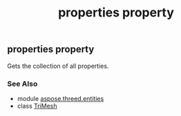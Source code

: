 ﻿---
title: properties property
second_title: Aspose.3D for Python via .NET API References
description: 
type: docs
weight: 340
url: /python-net/aspose.threed.entities/trimesh/properties/
is_root: false
---

## properties property


Gets the collection of all properties.

### See Also
* module [aspose.threed.entities](../../)
* class [TriMesh](/3d/python-net/aspose.threed.entities/trimesh)

